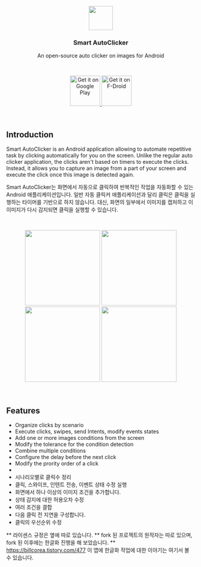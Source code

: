 <p align="center">
  <img src="https://github.com/Nain57/SmartAutoClicker/blob/master/smartautoclicker/src/main/ic_smart_auto_clicker-playstore.png?raw=true" height="64">
  <h3 align="center">Smart AutoClicker</h3>
  <p align="center">An open-source auto clicker on images for Android<p>
</p>

<br>

<p align="center">
  <a href='https://play.google.com/store/apps/details?id=com.buzbuz.smartautoclicker&pcampaignid=MKT-Other-global-all-co-prtnr-py-PartBadge-Mar2515-1'>
    <img alt='Get it on Google Play' height='80' src='https://play.google.com/intl/en_us/badges/images/generic/en_badge_web_generic.png'/>
  </a>
  <a href='https://f-droid.org/packages/com.buzbuz.smartautoclicker/'>
    <img alt='Get it on F-Droid' height='80' src='https://fdroid.gitlab.io/artwork/badge/get-it-on.png'/>
  </a>
</p>

</br>
 
## Introduction

Smart AutoClicker is an Android application allowing to automate repetitive task by clicking automatically for you on the screen. Unlike the regular auto clicker application, the clicks aren't based on timers to execute the clicks. Instead, it allows you to capture an image from a part of your screen and execute the click once this image is detected again.

Smart AutoClicker는 화면에서 자동으로 클릭하여 반복적인 작업을 자동화할 수 있는 Android 애플리케이션입니다. 일반 자동 클릭커 애플리케이션과 달리 클릭은 클릭을 실행하는 타이머를 기반으로 하지 않습니다. 대신, 화면의 일부에서 이미지를 캡처하고 이 이미지가 다시 감지되면 클릭을 실행할 수 있습니다.

<br>
<p align="center">
  <img src="https://i.postimg.cc/VYtCZrN0/1.png" width="200">
  <img src="https://i.postimg.cc/Vsf0NKWX/2.png" width="200">
  <img src="https://i.postimg.cc/51gFrMfg/3.png" width="200">
  <img src="https://i.postimg.cc/wHgmFBY3/4.png" width="200">
</p>
<br>

## Features

- Organize clicks by scenario
- Execute clicks, swipes, send Intents, modify events states
- Add one or more images conditions from the screen
- Modify the tolerance for the condition detection
- Combine multiple conditions
- Configure the delay before the next click
- Modify the prority order of a click
- 
- 시나리오별로 클릭수 정리
- 클릭, 스와이프, 인텐트 전송, 이벤트 상태 수정 실행
- 화면에서 하나 이상의 이미지 조건을 추가합니다.
- 상태 감지에 대한 허용오차 수정
- 여러 조건을 결합
- 다음 클릭 전 지연을 구성합니다.
- 클릭의 우선순위 수정

** 라이센스 규정은 옆에 따로 있습니다.
** fork 된 프로젝트의 원작자는 따로 있으며, fork 된 이후에는 한글화 진행을 해 보았습니다.
** https://billcorea.tistory.com/477 이 앱에 한글화 작업에 대한 이야기는 여기서 볼 수 있습니다.

